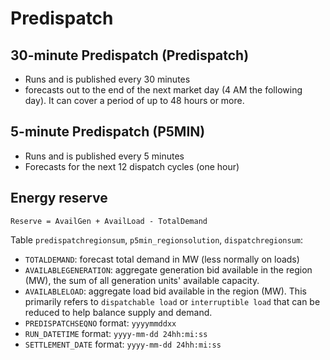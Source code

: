 # Predispatch

## 30-minute Predispatch (Predispatch)
- Runs and is published every 30 minutes
- forecasts out to the end of the next market day (4 AM the following day). It can cover a period of up to 48 hours or more.

## 5-minute Predispatch (P5MIN)
- Runs and is published every 5 minutes
- Forecasts for the next 12 dispatch cycles (one hour)

## Energy reserve
`Reserve = AvailGen + AvailLoad - TotalDemand`

Table `predispatchregionsum`, `p5min_regionsolution`, `dispatchregionsum`: 
- `TOTALDEMAND`: forecast total demand in MW (less normally on loads)
- `AVAILABLEGENERATION`: aggregate generation bid available in the region (MW), the sum of all generation units' available capacity.
- `AVAILABLELOAD`: aggregate load bid available in the region (MW). This primarily refers to `dispatchable load` or `interruptible load` that can be reduced to help balance supply and demand.
- `PREDISPATCHSEQNO` format: `yyyymmddxx`
- `RUN_DATETIME` format: `yyyy-mm-dd 24hh:mi:ss`
- `SETTLEMENT_DATE` format: `yyyy-mm-dd 24hh:mi:ss`
